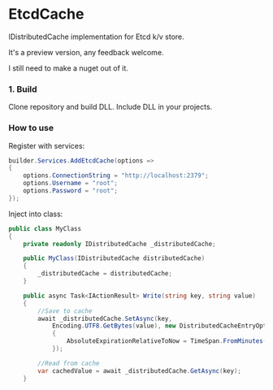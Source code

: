 # EtcdCache
IDistributedCache implementation for Etcd k/v store.

It's a preview version, any feedback welcome.

I still need to make a nuget out of it.

### 1. Build

Clone repository and build DLL. Include DLL in your projects.

### How to use

Register with services:

```csharp
builder.Services.AddEtcdCache(options =>
{
    options.ConnectionString = "http://localhost:2379";
    options.Username = "root";
    options.Password = "root";
});
```

Inject into class:

```csharp
public class MyClass
{
    private readonly IDistributedCache _distributedCache;

    public MyClass(IDistributedCache distributedCache)
    {
        _distributedCache = distributedCache;
    }

    public async Task<IActionResult> Write(string key, string value)
    {
        //Save to cache
        await _distributedCache.SetAsync(key,
            Encoding.UTF8.GetBytes(value), new DistributedCacheEntryOptions
            {
                AbsoluteExpirationRelativeToNow = TimeSpan.FromMinutes(10)
            });

        //Read from cache
        var cachedValue = await _distributedCache.GetAsync(key);
    }

```

